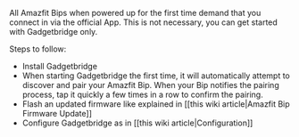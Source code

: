 All Amazfit Bips when powered up for the first time demand that you connect in via the official App. This is not necessary, you can get started with Gadgetbridge only.

Steps to follow:
* Install Gadgetbridge
* When starting Gadgetbridge the first time, it will automatically attempt to discover and pair your Amazfit Bip. When your Bip notifies the pairing process, tap it quickly a few times in a row to confirm the pairing.
* Flash an updated firmware like explained in [[this wiki article|Amazfit Bip Firmware Update]]
* Configure Gadgetbridge as in [[this wiki article|Configuration]]
